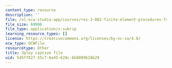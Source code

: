 ```yaml
---
content_type: resource
description: ''
file: /ol-ocw-studio-app/courses/res-2-002-finite-element-procedures-for-solids-and-structures-spring-2010/5d5ff82755c76e45628c6b8009618b29_lsS2NysCVM4.srt
file_size: 69986
file_type: application/x-subrip
learning_resource_types: []
license: https://creativecommons.org/licenses/by-nc-sa/4.0/
ocw_type: OCWFile
resourcetype: Other
title: 3play caption file
uid: 5d5ff827-55c7-6e45-628c-6b8009618b29
---
```

